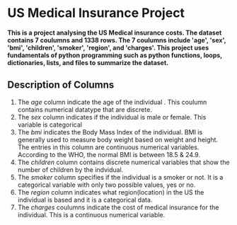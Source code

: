 # US Medical Insurance Project
 
**This is a project analysing the US Medical insurance costs. The dataset contains 7 coulumns and 1338 rows. The 7 coulumns include 'age', 'sex', 'bmi', 'children', 'smoker', 'region', and 'charges'. This project uses fundamentals of python programming such as python functions, loops, dictionaries, lists, and files to summarize the dataset.**


## Description of Columns

1. The *age* column indicate the age of the individual . This coulumn contains numerical datatype that are discrete. 
2. The *sex* column indicates if the individual is male or female. This variable is categorical
3. The *bmi* indicates the Body Mass Index of the individual. BMI is generally used to measure body weight based on weight and height. The entries in this column are continuous numerical variables. According to the WHO, the normal BMI is between 18.5 & 24.9.
4. The *children* column contains discrete numerical variables that show the number of children by the indvidual.
5. The *smoker* column specifies if the individual is a smoker or not. It is a categorical variable with only two possible values, yes or no.
6. The *region* column indicates what region(location) in the US the individual is based and it is a categorical data.
7. The *charges* coulumns indicate the cost of medical insurance for the individual. This is a continuous numerical variable.
